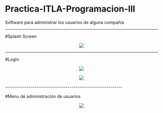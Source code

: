 # Practica-ITLA-Programacion-lll

<p>Software para administrar los usuarios de alguna compañia</p>

------------------------------------------------------------
#Splash Screen

<p align = "center">
<img src = https://user-images.githubusercontent.com/89925494/183183539-dd8a7da8-bb57-4fb4-872f-08112db80b73.png>
</p>

------------------------------------------------------------
#Login
<p align = "center">
<img src = https://user-images.githubusercontent.com/89925494/183186547-9a8bf0dc-d625-41a4-81a9-e7a6b6d20a40.png>
</p>

<p align = "center">
<img src = https://user-images.githubusercontent.com/89925494/183192246-4753f8c8-55ce-4c59-b053-f22b2e26f35e.png>
</p>
------------------------------------------------------------

#Menu de administración de usuarios
<p align = "center">
<img src = https://user-images.githubusercontent.com/89925494/183193432-ff1a3da6-78e7-4584-b3dc-89bb3ec78ec1.png>
</p>
